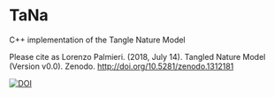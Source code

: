 # TaNa
C++ implementation of the Tangle Nature Model 

Please cite as
Lorenzo Palmieri. (2018, July 14). Tangled Nature Model (Version v0.0). Zenodo. http://doi.org/10.5281/zenodo.1312181

<a href="https://zenodo.org/badge/latestdoi/140942997"><img src="https://zenodo.org/badge/140942997.svg" alt="DOI"></a>
